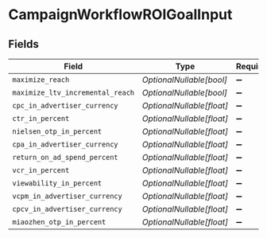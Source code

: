 # CampaignWorkflowROIGoalInput


## Fields

| Field                            | Type                             | Required                         | Description                      |
| -------------------------------- | -------------------------------- | -------------------------------- | -------------------------------- |
| `maximize_reach`                 | *OptionalNullable[bool]*         | :heavy_minus_sign:               | N/A                              |
| `maximize_ltv_incremental_reach` | *OptionalNullable[bool]*         | :heavy_minus_sign:               | N/A                              |
| `cpc_in_advertiser_currency`     | *OptionalNullable[float]*        | :heavy_minus_sign:               | N/A                              |
| `ctr_in_percent`                 | *OptionalNullable[float]*        | :heavy_minus_sign:               | N/A                              |
| `nielsen_otp_in_percent`         | *OptionalNullable[float]*        | :heavy_minus_sign:               | N/A                              |
| `cpa_in_advertiser_currency`     | *OptionalNullable[float]*        | :heavy_minus_sign:               | N/A                              |
| `return_on_ad_spend_percent`     | *OptionalNullable[float]*        | :heavy_minus_sign:               | N/A                              |
| `vcr_in_percent`                 | *OptionalNullable[float]*        | :heavy_minus_sign:               | N/A                              |
| `viewability_in_percent`         | *OptionalNullable[float]*        | :heavy_minus_sign:               | N/A                              |
| `vcpm_in_advertiser_currency`    | *OptionalNullable[float]*        | :heavy_minus_sign:               | N/A                              |
| `cpcv_in_advertiser_currency`    | *OptionalNullable[float]*        | :heavy_minus_sign:               | N/A                              |
| `miaozhen_otp_in_percent`        | *OptionalNullable[float]*        | :heavy_minus_sign:               | N/A                              |